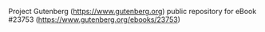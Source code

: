 Project Gutenberg (https://www.gutenberg.org) public repository for eBook #23753 (https://www.gutenberg.org/ebooks/23753)
